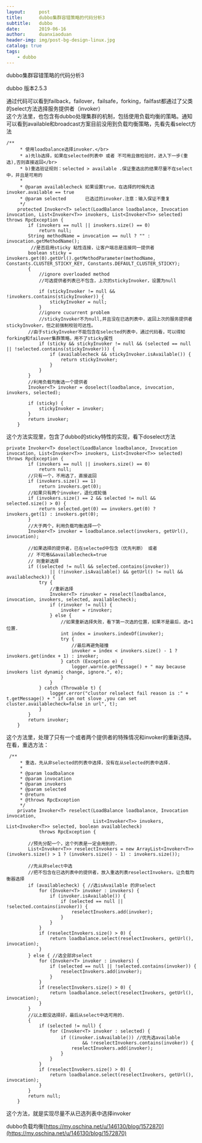 ```yaml
---
layout:     post
title:      dubbo集群容错策略的代码分析3
subtitle:   dubbo
date:       2019-06-16
author:     duanxiaoduan
header-img: img/post-bg-design-linux.jpg
catalog: true
tags:
    - dubbo
---
```


dubbo集群容错策略的代码分析3

dubbo 版本2.5.3

通过代码可以看到failback，failover，failsafe，forking，failfast都通过了父类的select方法选择服务提供者（invoker）  
这个方法里，也包含有dubbo处理集群的机制，包括使用负载均衡的策略。通知可以看到available和broadcast方案目前没用到负载均衡策略，先看先看select方法

    /**
         * 使用loadbalance选择invoker.</br>
         * a)先lb选择，如果在selected列表中 或者 不可用且做检验时，进入下一步(重选),否则直接返回</br>
         * b)重选验证规则：selected > available .保证重选出的结果尽量不在select中，并且是可用的
         *
         * @param availablecheck 如果设置true，在选择的时候先选invoker.available == true
         * @param selected       已选过的invoker.注意：输入保证不重复
         */
        protected Invoker<T> select(LoadBalance loadbalance, Invocation invocation, List<Invoker<T>> invokers, List<Invoker<T>> selected) throws RpcException {
            if (invokers == null || invokers.size() == 0)
                return null;
            String methodName = invocation == null ? "" : invocation.getMethodName();
             //是否启用sticky 粘性连接，让客户端总是连接同一提供者
            boolean sticky = invokers.get(0).getUrl().getMethodParameter(methodName, Constants.CLUSTER_STICKY_KEY, Constants.DEFAULT_CLUSTER_STICKY);
            {
                //ignore overloaded method
                //可选提供者列表已不包含，上次的stickyInvoker，设置为null
    
                if (stickyInvoker != null && !invokers.contains(stickyInvoker)) {
                    stickyInvoker = null;
                }
                //ignore cucurrent problem
                //stickyInvoker不为null,并且没在已选列表中，返回上次的服务提供者stickyInvoker，但之前强制校验可达性。
    	    //由于stickyInvoker不能包含在selected列表中，通过代码看，可以得知forking和failover集群策略，用不了sticky属性
                if (sticky && stickyInvoker != null && (selected == null || !selected.contains(stickyInvoker))) {
                    if (availablecheck && stickyInvoker.isAvailable()) {
                        return stickyInvoker;
                    }
                }
            }
            //利用负载均衡选一个提供者
            Invoker<T> invoker = doselect(loadbalance, invocation, invokers, selected);
    
            if (sticky) {
                stickyInvoker = invoker;
            }
            return invoker;
        }

这个方法实现里，包含了dubbo的sticky特性的实现，看下doselect方法

    private Invoker<T> doselect(LoadBalance loadbalance, Invocation invocation, List<Invoker<T>> invokers, List<Invoker<T>> selected) throws RpcException {
            if (invokers == null || invokers.size() == 0)
                return null;
            //只有一个，不用选了，直接返回
            if (invokers.size() == 1)
                return invokers.get(0);
            //如果只有两个invoker，退化成轮循
            if (invokers.size() == 2 && selected != null && selected.size() > 0) {
                return selected.get(0) == invokers.get(0) ? invokers.get(1) : invokers.get(0);
            }
            //大于两个，利用负载均衡选择一个
            Invoker<T> invoker = loadbalance.select(invokers, getUrl(), invocation);
    
            //如果选择的提供者，已在selected中包含（优先判断） 或者
            // 不可用&&availablecheck=true
            // 则重新选择
            if ((selected != null && selected.contains(invoker))
                    || (!invoker.isAvailable() && getUrl() != null && availablecheck)) {
                try {
                    //重新选择
                    Invoker<T> rinvoker = reselect(loadbalance, invocation, invokers, selected, availablecheck);
                    if (rinvoker != null) {
                        invoker = rinvoker;
                    } else {
                        //如果重新选择失败，看下第一次选的位置，如果不是最后，选+1位置.
                        int index = invokers.indexOf(invoker);
                        try {
                            //最后再避免碰撞
                            invoker = index < invokers.size() - 1 ? invokers.get(index + 1) : invoker;
                        } catch (Exception e) {
                            logger.warn(e.getMessage() + " may because invokers list dynamic change, ignore.", e);
                        }
                    }
                } catch (Throwable t) {
                    logger.error("clustor relselect fail reason is :" + t.getMessage() + " if can not slove ,you can set cluster.availablecheck=false in url", t);
                }
            }
            return invoker;
        }

这个方法里，处理了只有一个或者两个提供者的特殊情况和invoker的重新选择。在看，重选方法：

     /**
         * 重选，先从非selected的列表中选择，没有在从selected列表中选择.
         *
         * @param loadbalance
         * @param invocation
         * @param invokers
         * @param selected
         * @return
         * @throws RpcException
         */
        private Invoker<T> reselect(LoadBalance loadbalance, Invocation invocation,
                                    List<Invoker<T>> invokers, List<Invoker<T>> selected, boolean availablecheck)
                throws RpcException {
    
            //预先分配一个，这个列表是一定会用到的.
            List<Invoker<T>> reselectInvokers = new ArrayList<Invoker<T>>(invokers.size() > 1 ? (invokers.size() - 1) : invokers.size());
    
            //先从非select中选
            //把不包含在已选列表中的提供者，放入重选列表reselectInvokers，让负载均衡器选择
            if (availablecheck) { //选isAvailable 的非select
                for (Invoker<T> invoker : invokers) {
                    if (invoker.isAvailable()) {
                        if (selected == null || !selected.contains(invoker)) {
                            reselectInvokers.add(invoker);
                        }
                    }
                }
                if (reselectInvokers.size() > 0) {
                    return loadbalance.select(reselectInvokers, getUrl(), invocation);
                }
            } else { //选全部非select
                for (Invoker<T> invoker : invokers) {
                    if (selected == null || !selected.contains(invoker)) {
                        reselectInvokers.add(invoker);
                    }
                }
                if (reselectInvokers.size() > 0) {
                    return loadbalance.select(reselectInvokers, getUrl(), invocation);
                }
            }
            //以上都没选择好，最后从select中选可用的. 
            {
                if (selected != null) {
                    for (Invoker<T> invoker : selected) {
                        if ((invoker.isAvailable()) //优先选available
                                && !reselectInvokers.contains(invoker)) {
                            reselectInvokers.add(invoker);
                        }
                    }
                }
                if (reselectInvokers.size() > 0) {
                    return loadbalance.select(reselectInvokers, getUrl(), invocation);
                }
            }
            return null;
        }

这个方法，就是实现尽量不从已选列表中选择invoker

dubbo负载均衡[https://my.oschina.net/u/146130/blog/1572870](https://my.oschina.net/u/146130/blog/1572870)